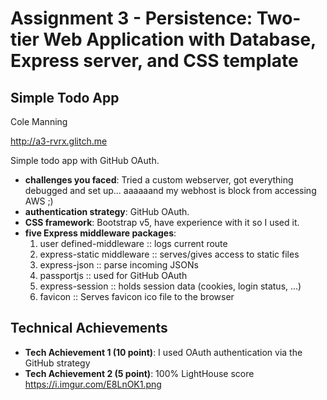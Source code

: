 Assignment 3 - Persistence: Two-tier Web Application with Database, Express server, and CSS template
===

## Simple Todo App
Cole Manning

http://a3-rvrx.glitch.me

Simple todo app with GitHub OAuth.


- **challenges you faced**: Tried a custom webserver, got everything debugged and set up... aaaaaand my webhost is block from accessing AWS ;)
- **authentication strategy**: GitHub OAuth.
- **CSS framework**: Bootstrap v5, have experience with it so I used it.
- **five Express middleware packages**:
  1. user defined-middleware :: logs current route
  2. express-static middleware :: serves/gives access to static files
  3. express-json :: parse incoming JSONs
  4. passportjs :: used for GitHub OAuth
  5. express-session :: holds session data (cookies, login status, ...)
  6. favicon :: Serves favicon ico file to the browser

## Technical Achievements
- **Tech Achievement 1 (10 point)**: I used OAuth authentication via the GitHub strategy
- **Tech Achievement 2 (5 point)**: 100% LightHouse score https://i.imgur.com/E8LnOK1.png